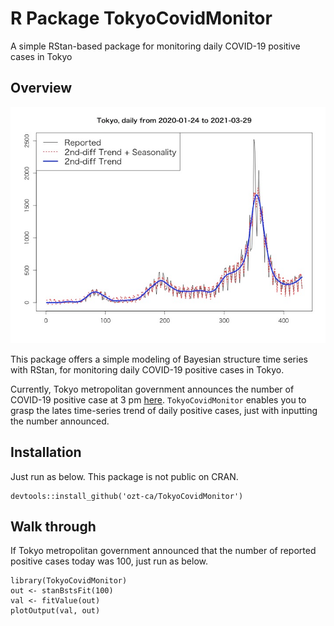 # R Package TokyoCovidMonitor
A simple RStan-based package for monitoring daily COVID-19 positive cases in Tokyo

## Overview

<img src = "tools/summary_image.png">

This package offers a simple modeling of Bayesian structure time series with RStan, for monitoring daily COVID-19 positive cases in Tokyo.

Currently, Tokyo metropolitan government announces the number of COVID-19 positive case at 3 pm [here](https://www.fukushihoken.metro.tokyo.lg.jp/). `TokyoCovidMonitor` enables you to grasp the lates time-series trend of daily positive cases, just with inputting the number announced. 

## Installation

Just run as below. This package is not public on CRAN.

```
devtools::install_github('ozt-ca/TokyoCovidMonitor')
```

## Walk through

If Tokyo metropolitan government announced that the number of reported positive cases today was 100, just run as below.

```
library(TokyoCovidMonitor)
out <- stanBstsFit(100)
val <- fitValue(out)
plotOutput(val, out)
```
